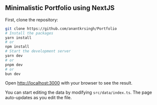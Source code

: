 
## Minimalistic Portfolio using NextJS

First, clone the repository:

```bash
git clone https://github.com/anantkrsingh/Portfolio
# Install the packages
yarn install 
# or
npm install
# Start the development server
yarn dev
# or
pnpm dev
# or
bun dev
```

Open [http://localhost:3000](http://localhost:3000) with your browser to see the result.

You can start editing the data by modifying `src/data/index.ts`. The page auto-updates as you edit the file.
